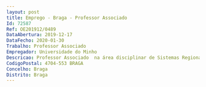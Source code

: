 ```yaml
--- 
layout: post
title: Emprego - Braga - Professor Associado
Id: 72587
Ref: OE201912/0489
DataAbertura: 2019-12-17
DataFecho: 2020-01-30
Trabalho: Professor Associado
Empregador: Universidade do Minho
Descricao: Professor Associado  na área disciplinar de Sistemas Regionais e Urbanos.
CodigoPostal: 4704-553 BRAGA
Concelho: Braga
Distrito: Braga
--- 
```

